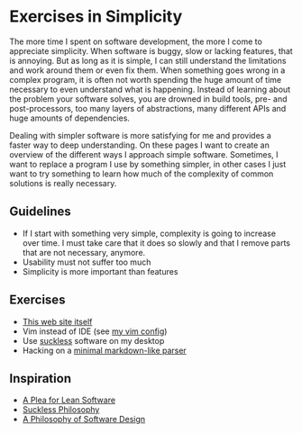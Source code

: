 # Exercises in Simplicity

The more time I spent on software development, the more I come to appreciate simplicity. When software is buggy, slow or lacking features, that is annoying. But as long as it is simple, I can still understand the limitations and work around them or even fix them. When something goes wrong in a complex program, it is often not worth spending the huge amount of time necessary to even understand what is happening. Instead of learning about the problem your software solves, you are drowned in build tools, pre- and post-processors, too many layers of abstractions, many different APIs and huge amounts of dependencies.

Dealing with simpler software is more satisfying for me and provides a faster way to deep understanding. On these pages I want to create an overview of the different ways I approach simple software. Sometimes, I want to replace a program I use by something simpler, in other cases I just want to try something to learn how much of the complexity of common solutions is really necessary.

## Guidelines

* If I start with something very simple, complexity is going to increase over time. I must take care that it does so slowly and that I remove parts that are not necessary, anymore.
* Usability must not suffer too much
* Simplicity is more important than features

## Exercises

* [This web site itself](web.html)
* Vim instead of IDE (see [my vim config](https://github.com/karlb/dotfiles/tree/master/.vim))
* Use [suckless](https://suckless.org/) software on my desktop
* Hacking on a [minimal markdown-like parser](https://github.com/karlb/smu)

## Inspiration

* [A Plea for Lean Software](https://inf.ethz.ch/personal/wirth/Articles/LeanSoftware.pdf)
* [Suckless Philosophy](https://suckless.org/philosophy/)
* [A Philosophy of Software Design](https://www.goodreads.com/en/book/show/39996759)

